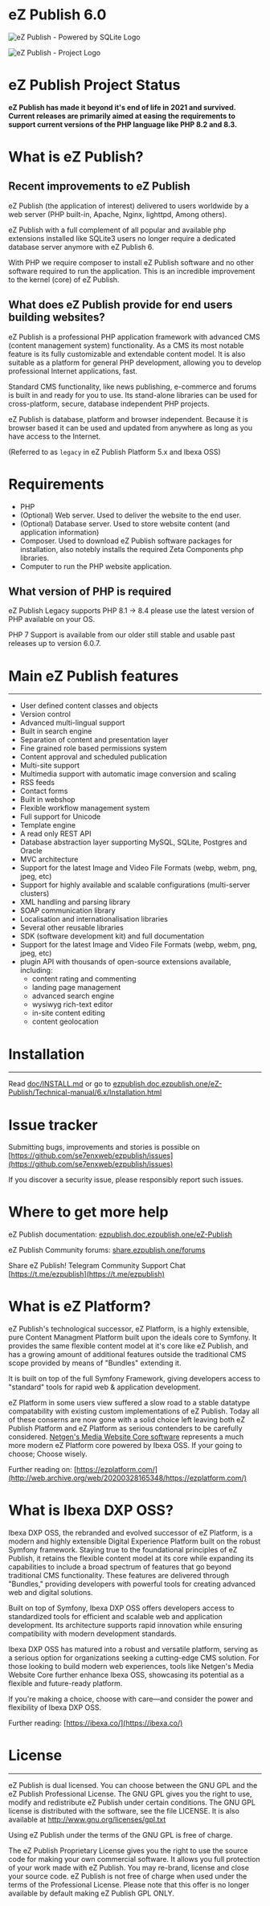 # eZ Publish 6.0
![eZ Publish - Powered by SQLite Logo](https://github.com/se7enxweb/ezpublish/assets/51429274/b969638f-5f74-490a-8659-dd46c1b4d46e)

![eZ Publish - Project Logo](https://github.com/se7enxweb/ezpublish/assets/51429274/b09e3459-4614-49b2-8256-666073b1b8af)


# eZ Publish Project Status

**eZ Publish has made it beyond it's end of life in 2021 and survived. Current releases are primarily aimed at easing the requirements to support current versions of the PHP language like PHP 8.2 and 8.3.**

# What is eZ Publish?

## Recent improvements to eZ Publish
eZ Publish (the application of interest) delivered to users worldwide by a web server (PHP built-in, Apache, Nginx, lighttpd, Among others).

eZ Publish with a full complement of all popular and available php extensions installed like SQLite3 users no longer require a dedicated database server anymore with eZ Publish 6.

With PHP we require composer to install eZ Publish software and no other software required to run
the application. This is an incredible improvement to the kernel (core) of eZ Publish.

## What does eZ Publish provide for end users building websites?

eZ Publish is a professional PHP application framework with advanced CMS (content management system) functionality. As a CMS its most notable feature
is its fully customizable and extendable content model.
It is also suitable as a platform for general PHP development, allowing
you to develop professional Internet applications, fast.

Standard CMS functionality, like news publishing, e-commerce and forums is
built in and ready for you to use. Its stand-alone libraries can be
used for cross-platform, secure, database independent PHP projects.

eZ Publish is database, platform and browser independent. Because it is
browser based it can be used and updated from anywhere as long as you have
access to the Internet.

(Referred to as `legacy` in eZ Publish Platform 5.x and Ibexa OSS)

# Requirements
- PHP
- (Optional) Web server. Used to deliver the website to the end user.
- (Optional) Database server. Used to store website content (and application information)
- Composer. Used to download eZ Publish software packages for installation, also notebly installs the required Zeta Components php libraries.
- Computer to run the PHP website application.

## What version of PHP is required

eZ Publish Legacy supports PHP 8.1 -> 8.4 please use the latest version of PHP available on your OS.

PHP 7 Support is available from our older still stable and usable past releases up to version 6.0.7.

# Main eZ Publish features
------------------------
- User defined content classes and objects
- Version control
- Advanced multi-lingual support
- Built in search engine
- Separation of content and presentation layer
- Fine grained role based permissions system
- Content approval and scheduled publication
- Multi-site support
- Multimedia support with automatic image conversion and scaling
- RSS feeds
- Contact forms
- Built in webshop
- Flexible workflow management system
- Full support for Unicode
- Template engine
- A read only REST API
- Database abstraction layer supporting MySQL, SQLite, Postgres and Oracle
- MVC architecture
- Support for the latest Image and Video File Formats (webp, webm, png, jpeg, etc)
- Support for highly available and scalable configurations (multi-server clusters)
- XML handling and parsing library
- SOAP communication library
- Localisation and internationalisation libraries
- Several other reusable libraries
- SDK (software development kit)
  and full documentation
- Support for the latest Image and Video File Formats (webp, webm, png, jpeg, etc)
- plugin API with thousands of open-source extensions available, including:
    - content rating and commenting
    - landing page management
    - advanced search engine
    - wysiwyg rich-text editor
    - in-site content editing
    - content geolocation

# Installation
------------
Read [doc/INSTALL.md](doc/INSTALL.md) or go to [ezpublish.doc.ezpublish.one/eZ-Publish/Technical-manual/6.x/Installation.html](https://ezpublish.doc.ezpublish.one/eZ-Publish/Technical-manual/6.x/Installation.html)

# Issue tracker

Submitting bugs, improvements and stories is possible on [https://github.com/se7enxweb/ezpublish/issues](https://github.com/se7enxweb/ezpublish/issues)

If you discover a security issue, please responsibly report such issues.

# Where to get more help

eZ Publish documentation: [ezpublish.doc.ezpublish.one/eZ-Publish](https://ezpublish.doc.ezpublish.one/eZ-Publish)

eZ Publish Community forums: [share.ezpublish.one/forums](https://share.ezpublish.one/forums)

Share eZ Publish! Telegram Community Support Chat
[https://t.me/ezpublish](https://t.me/ezpublish)

# What is eZ Platform?

eZ Publish's technological successor, eZ Platform, is a highly extensible, pure Content Managment Platform built upon the ideals core to Symfony. It provides the same flexible content model at it's core like eZ Publish, and has a growing amount of additional features outside the traditional CMS scope provided by means of "Bundles"
extending it.

It is built on top of the full Symfony Framework, giving developers access to "standard" tools for rapid web & application development.

eZ Platform in some users view suffered a slow road to a stable datatype compatability with existing custom implementations of eZ Publish. Today all of these conserns are now gone with a solid choice left leaving both eZ Publish Platform and eZ Platform as serious contenders to be carefully considered. [Netgen's Media Website Core software](https://github.com/netgen/media-site) represents a much more modern eZ Platform core powered by Ibexa OSS. If your going to choose; Choose wisely.

Further reading on: [https://ezplatform.com/](http://web.archive.org/web/20200328165348/https://ezplatform.com/)

# What is Ibexa DXP OSS?

Ibexa DXP OSS, the rebranded and evolved successor of eZ Platform, is a modern and highly extensible Digital Experience Platform built on the robust Symfony framework. Staying true to the foundational principles of eZ Publish, it retains the flexible content model at its core while expanding its capabilities to include a broad spectrum of features that go beyond traditional CMS functionality. These features are delivered through "Bundles," providing developers with powerful tools for creating advanced web and digital solutions.

Built on top of Symfony, Ibexa DXP OSS offers developers access to standardized tools for efficient and scalable web and application development. Its architecture supports rapid innovation while ensuring compatibility with modern development standards.

Ibexa DXP OSS has matured into a robust and versatile platform, serving as a serious option for organizations seeking a cutting-edge CMS solution. For those looking to build modern web experiences, tools like Netgen's Media Website Core further enhance Ibexa OSS, showcasing its potential as a flexible and future-ready platform.

If you're making a choice, choose with care—and consider the power and flexibility of Ibexa DXP OSS.

Further reading: [https://ibexa.co/](https://ibexa.co/)


# License
-------
eZ Publish is dual licensed. You can choose between the GNU GPL and the eZ Publish Professional License. The GNU GPL gives you the right to use, modify and redistribute eZ Publish under certain conditions. The GNU GPL license is distributed with the software, see the file LICENSE. It is also available at http://www.gnu.org/licenses/gpl.txt

Using eZ Publish under the terms of the GNU GPL is free of charge.

The eZ Publish Proprietary License gives you the right to use the source code for making your own commercial software. It allows you full protection of your work made with eZ Publish. You may re-brand, license and close your source code. eZ Publish is not free of charge when used under the terms of the Professional License. Please note that this offer is no longer available by default making eZ Publish GPL ONLY. 
